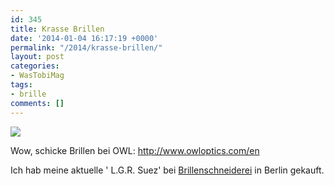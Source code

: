 ```yaml
---
id: 345
title: Krasse Brillen
date: '2014-01-04 16:17:19 +0000'
permalink: "/2014/krasse-brillen/"
layout: post
categories:
- WasTobiMag
tags:
- brille
comments: []
---
```

![](http://www.owloptics.com/images/article/3/7/eins_palisander_glasses_f2.jpg)

Wow, schicke Brillen bei OWL: <http://www.owloptics.com/en>

Ich hab meine aktuelle ' L.G.R. Suez' bei [Brillenschneiderei](http://www.brillenschneiderei.de/) in Berlin gekauft.